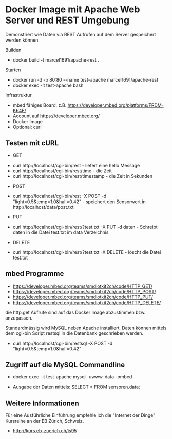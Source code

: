 Docker Image mit Apache Web Server und REST Umgebung
====================================================

Demonstriert wie Daten via REST Aufrufen auf dem Server gespeichert werden können.

Builden
* docker build -t marcel1691/apache-rest .

Starten
* docker run -d -p 80:80 --name test-apache marcel1691/apache-rest
* docker exec -it test-apache bash

Infrastruktur
* mbed fähiges Board, z.B. https://developer.mbed.org/platforms/FRDM-K64F/
* Account auf https://developer.mbed.org/
* Docker Image
* Optional: curl

Testen mit cURL
---------------
- GET
 * curl http://localhost/cgi-bin/rest - liefert eine hello Message
 * curl http://localhost/cgi-bin/rest/time - die Zeit
 * curl http://localhost/cgi-bin/rest/timestamp - die Zeit in Sekunden
- POST 
 *  curl http://localhost/cgi-bin/rest -X POST -d "light=0.5&temp=1.0&hall=0.42" - speichert den Sensorwert in http://localhost/data/post.txt
- PUT
 * curl http://localhost/cgi-bin/rest/?test.txt -X PUT -d daten - Schreibt daten in die Datei test.txt im data Verzeichnis
- DELETE
 * curl http://localhost/cgi-bin/rest/?test.txt -X DELETE - löscht die Datei test.txt

mbed Programme
--------------
* https://developer.mbed.org/teams/smdiotkit2ch/code/HTTP_GET/
* https://developer.mbed.org/teams/smdiotkit2ch/code/HTTP_POST/
* https://developer.mbed.org/teams/smdiotkit2ch/code/HTTP_PUT/
* https://developer.mbed.org/teams/smdiotkit2ch/code/HTTP_DELETE/

die http.get Aufrufe sind auf das Docker Image abzustimmen bzw. anzupassen.

Standardmässig wird MySQL neben Apache installiert. Daten können mittels dem cgi-bin Script restsql in
die Datenbank geschrieben werden.
* curl http://localhost/cgi-bin/restsql -X POST -d "light=0.5&temp=1.0&hall=0.42"

Zugriff auf die MySQL Commandline
---------------------------------
- docker exec -it test-apache mysql -uwww-data -pmbed
* Ausgabe der Daten mittels: SELECT * FROM sensoren.data;

Weitere Informationen
---------------------
Für eine Ausführliche Einführung empfehle ich die "Internet der Dinge" Kursreihe an der EB Zürich, Schweiz.
* http://kurs.eb-zuerich.ch/is95


 
